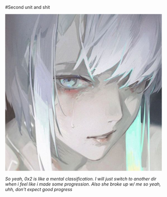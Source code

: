 #Second unit and shit

<p align="center">
    <img src="img/w2.jpg"> </img>
</p>

<p><i> So yeah, 0x2 is like a mental classification. I will just switch to another dir when i feel like i made some progression. Also she broke up w/ me so yeah, uhh, don't expect good progress <i></p>
